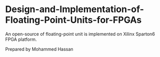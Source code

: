 # Design-and-Implementation-of-Floating-Point-Units-for-FPGAs
An open-source of floating-point unit is implemented on Xilinx Sparton6 FPGA platform.

Prepared by Mohammed Hassan
